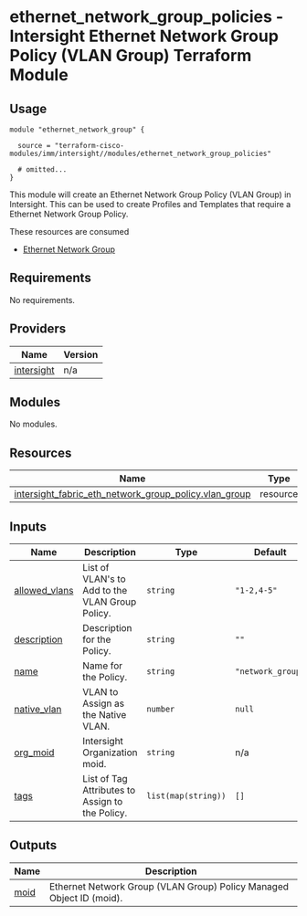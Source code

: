 # ethernet_network_group_policies - Intersight Ethernet Network Group Policy (VLAN Group) Terraform Module

## Usage

```hcl
module "ethernet_network_group" {

  source = "terraform-cisco-modules/imm/intersight//modules/ethernet_network_group_policies"

  # omitted...
}
```

This module will create an Ethernet Network Group Policy (VLAN Group) in Intersight.  This can be used to create Profiles and Templates that require a Ethernet Network Group Policy.  

These resources are consumed

* [Ethernet Network Group](https://registry.terraform.io/providers/CiscoDevNet/intersight/latest/docs/resources/fabric_eth_network_group_policy)

<!-- BEGINNING OF PRE-COMMIT-TERRAFORM DOCS HOOK -->
## Requirements

No requirements.

## Providers

| Name | Version |
|------|---------|
| <a name="provider_intersight"></a> [intersight](#provider\_intersight) | n/a |

## Modules

No modules.

## Resources

| Name | Type |
|------|------|
| [intersight_fabric_eth_network_group_policy.vlan_group](https://registry.terraform.io/providers/CiscoDevNet/intersight/latest/docs/resources/fabric_eth_network_group_policy) | resource |

## Inputs

| Name | Description | Type | Default | Required |
|------|-------------|------|---------|:--------:|
| <a name="input_allowed_vlans"></a> [allowed\_vlans](#input\_allowed\_vlans) | List of VLAN's to Add to the VLAN Group Policy. | `string` | `"1-2,4-5"` | no |
| <a name="input_description"></a> [description](#input\_description) | Description for the Policy. | `string` | `""` | no |
| <a name="input_name"></a> [name](#input\_name) | Name for the Policy. | `string` | `"network_group"` | no |
| <a name="input_native_vlan"></a> [native\_vlan](#input\_native\_vlan) | VLAN to Assign as the Native VLAN. | `number` | `null` | no |
| <a name="input_org_moid"></a> [org\_moid](#input\_org\_moid) | Intersight Organization moid. | `string` | n/a | yes |
| <a name="input_tags"></a> [tags](#input\_tags) | List of Tag Attributes to Assign to the Policy. | `list(map(string))` | `[]` | no |

## Outputs

| Name | Description |
|------|-------------|
| <a name="output_moid"></a> [moid](#output\_moid) | Ethernet Network Group (VLAN Group) Policy Managed Object ID (moid). |
<!-- END OF PRE-COMMIT-TERRAFORM DOCS HOOK -->
